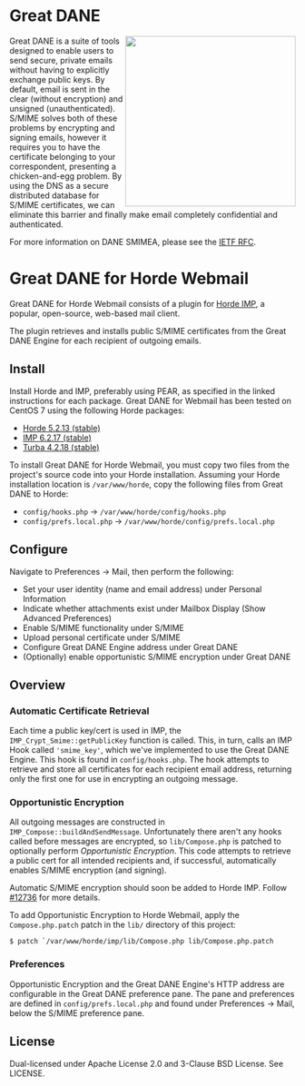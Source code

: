 # Great DANE

<img src="https://tools.greatdanenow.com/GreatDaneLogo3.0_wTagline_WEB.png" align="right" width="300" />

Great DANE is a suite of tools designed to enable users to send secure, private emails without having to explicitly exchange public keys. By default, email is sent in the clear (without encryption) and unsigned (unauthenticated). S/MIME solves both of these problems by encrypting and signing emails, however it requires you to have the certificate belonging to your correspondent, presenting a chicken-and-egg problem. By using the DNS as a secure distributed database for S/MIME certificates, we can eliminate this barrier and finally make email completely confidential and authenticated.

For more information on DANE SMIMEA, please see the [IETF RFC](https://tools.ietf.org/html/rfc8162).

# Great DANE for Horde Webmail

Great DANE for Horde Webmail consists of a plugin for [Horde IMP](https://www.horde.org/apps/imp/), a popular, open-source, web-based mail client.

The plugin retrieves and installs public S/MIME certificates from the Great DANE Engine for each recipient of outgoing emails.

## Install

Install Horde and IMP, preferably using PEAR, as specified in the linked instructions for each package.
Great DANE for Webmail has been tested on CentOS 7 using the following Horde packages:

- [Horde 5.2.13 (stable)](https://www.horde.org/apps/horde/docs/INSTALL#installing-with-pear)
- [IMP 6.2.17 (stable)](https://www.horde.org/apps/imp/docs/INSTALL#installing-with-pear)
- [Turba 4.2.18 (stable)](https://www.horde.org/apps/turba/docs/INSTALL#installing-with-pear)

To install Great DANE for Horde Webmail, you must copy two files from the project's source code into your Horde installation.
Assuming your Horde installation location is `/var/www/horde`, copy the following files from Great DANE to Horde:

- `config/hooks.php` -> `/var/www/horde/config/hooks.php`
- `config/prefs.local.php` -> `/var/www/horde/config/prefs.local.php`

## Configure

Navigate to Preferences -> Mail, then perform the following:

- Set your user identity (name and email address) under Personal Information
- Indicate whether attachments exist under Mailbox Display (Show Advanced Preferences)
- Enable S/MIME functionality under S/MIME
- Upload personal certificate under S/MIME
- Configure Great DANE Engine address under Great DANE
- (Optionally) enable opportunistic S/MIME encryption under Great DANE

## Overview

### Automatic Certificate Retrieval

Each time a public key/cert is used in IMP, the `IMP_Crypt_Smime::getPublicKey` function is called. This, in turn, calls an IMP Hook called `'smime_key'`, which we've implemented to use the Great DANE Engine. This hook is found in `config/hooks.php`. The hook attempts to retrieve and store all certificates for each recipient email address, returning only the first one for use in encrypting an outgoing message.

### Opportunistic Encryption

All outgoing messages are constructed in `IMP_Compose::buildAndSendMessage`. Unfortunately there aren't any hooks called before messages are encrypted, so `lib/Compose.php` is patched to optionally perform *Opportunistic Encryption*. This code attempts to retrieve a public cert for all intended recipients and, if successful, automatically enables S/MIME encryption (and signing).

Automatic S/MIME encryption should soon be added to Horde IMP. Follow [#12736](https://bugs.horde.org/ticket/12736) for more details.

To add Opportunistic Encryption to Horde Webmail, apply the `Compose.php.patch` patch in the `lib/` directory of this project:

```
$ patch `/var/www/horde/imp/lib/Compose.php lib/Compose.php.patch
```

### Preferences

Opportunistic Encryption and the Great DANE Engine's HTTP address are configurable in the Great DANE preference pane. The pane and preferences are defined in `config/prefs.local.php` and found under Preferences -> Mail, below the S/MIME preference pane.

## License

Dual-licensed under Apache License 2.0 and 3-Clause BSD License. See LICENSE.
